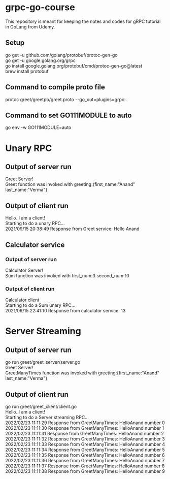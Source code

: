 # grpc-go-course
This repository is meant for keeping the notes and codes for gRPC tutorial in GoLang from Udemy.

## Setup
go get -u github.com/golang/protobuf/protoc-gen-go  
go get -u google.golang.org/grpc  
go install google.golang.org/protobuf/cmd/protoc-gen-go@latest  
brew install protobuf  

## Command to compile proto file
protoc greet/greetpb/greet.proto --go_out=plugins=grpc:.  

## Command to set GO111MODULE to auto
go env -w GO111MODULE=auto

# Unary RPC
## Output of server run
Greet Server!  
Greet function was invoked with greeting:{first_name:"Anand" last_name:"Verma"}  
## Output of client run
Hello..I am a client!  
Starting to do a unary RPC...  
2021/09/15 20:38:49 Response from Greet service: Hello Anand  
## Calculator service
### Output of server run
Calculator Server!  
Sum function was invoked with first_num:3  second_num:10  
### Output of client run
Calculator client  
Starting to do a Sum unary RPC...  
2021/09/15 22:41:10 Response from calculator service: 13  

# Server Streaming
## Output of server run
go run greet/greet_server/server.go  
Greet Server!  
GreetManyTimes function was invoked with greeting:{first_name:"Anand"  last_name:"Verma"}  

## Output of client run
go run greet/greet_client/client.go  
Hello..I am a client!  
Starting to do a Server streaming RPC...  
2022/02/23 11:11:29 Response from GreetManyTimes: HelloAnand number 0  
2022/02/23 11:11:30 Response from GreetManyTimes: HelloAnand number 1  
2022/02/23 11:11:31 Response from GreetManyTimes: HelloAnand number 2  
2022/02/23 11:11:32 Response from GreetManyTimes: HelloAnand number 3  
2022/02/23 11:11:33 Response from GreetManyTimes: HelloAnand number 4  
2022/02/23 11:11:34 Response from GreetManyTimes: HelloAnand number 5  
2022/02/23 11:11:35 Response from GreetManyTimes: HelloAnand number 6  
2022/02/23 11:11:36 Response from GreetManyTimes: HelloAnand number 7  
2022/02/23 11:11:37 Response from GreetManyTimes: HelloAnand number 8  
2022/02/23 11:11:38 Response from GreetManyTimes: HelloAnand number 9  

